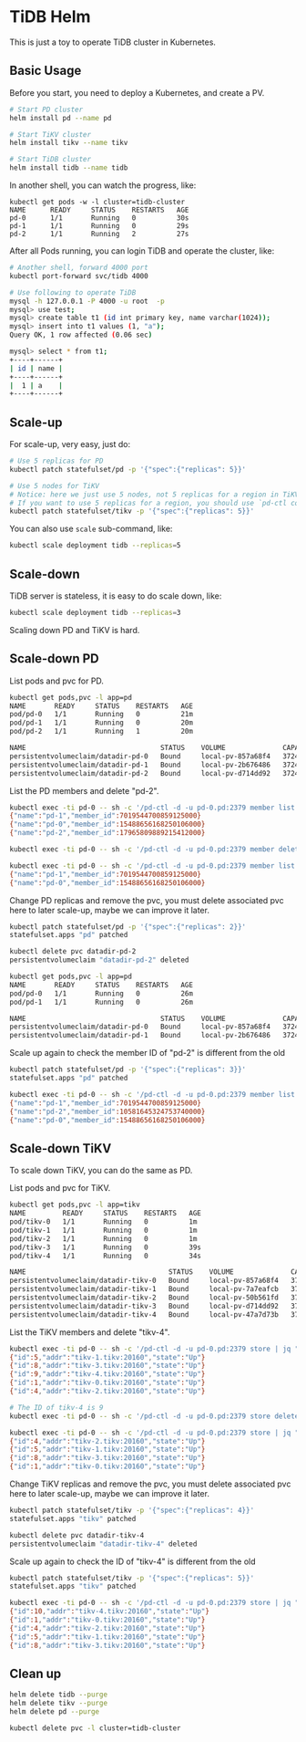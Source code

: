 # TiDB Helm

This is just a toy to operate TiDB cluster in Kubernetes.

## Basic Usage

Before you start, you need to deploy a Kubernetes, and create a PV.

```bash
# Start PD cluster
helm install pd --name pd 

# Start TiKV cluster
helm install tikv --name tikv 

# Start TiDB cluster
helm install tidb --name tidb 
```

In another shell, you can watch the progress, like:

```
kubectl get pods -w -l cluster=tidb-cluster
NAME      READY     STATUS    RESTARTS   AGE
pd-0      1/1       Running   0          30s
pd-1      1/1       Running   0          29s
pd-2      1/1       Running   2          27s
```

After all Pods running, you can login TiDB and operate the cluster, like:

```bash
# Another shell, forward 4000 port
kubectl port-forward svc/tidb 4000

# Use following to operate TiDB
mysql -h 127.0.0.1 -P 4000 -u root  -p
mysql> use test;
mysql> create table t1 (id int primary key, name varchar(1024));
mysql> insert into t1 values (1, "a");
Query OK, 1 row affected (0.06 sec)

mysql> select * from t1;
+----+------+
| id | name |
+----+------+
|  1 | a    |
+----+------+
```

## Scale-up

For scale-up, very easy, just do:

```bash
# Use 5 replicas for PD
kubectl patch statefulset/pd -p '{"spec":{"replicas": 5}}'

# Use 5 nodes for TiKV
# Notice: here we just use 5 nodes, not 5 replicas for a region in TiKV.
# If you want to use 5 replicas for a region, you should use `pd-ctl config set max-replicas 5`
kubectl patch statefulset/tikv -p '{"spec":{"replicas": 5}}'
```

You can also use `scale` sub-command, like:

```bash
kubectl scale deployment tidb --replicas=5
```

## Scale-down

TiDB server is stateless, it is easy to do scale down, like:

```bash
kubectl scale deployment tidb --replicas=3
``` 

Scaling down PD and TiKV is hard.

## Scale-down PD

List pods and pvc for PD.

```bash
kubectl get pods,pvc -l app=pd
NAME       READY     STATUS    RESTARTS   AGE
pod/pd-0   1/1       Running   0          21m
pod/pd-1   1/1       Running   0          20m
pod/pd-2   1/1       Running   1          20m

NAME                                 STATUS    VOLUME              CAPACITY   ACCESS MODES   STORAGECLASS   AGE
persistentvolumeclaim/datadir-pd-0   Bound     local-pv-857a68f4   3724Gi     RWO            shared-nvme    21m
persistentvolumeclaim/datadir-pd-1   Bound     local-pv-2b676486   3724Gi     RWO            shared-nvme    20m
persistentvolumeclaim/datadir-pd-2   Bound     local-pv-d714dd92   3724Gi     RWO            shared-nvme    20m
```

List the PD members and delete "pd-2".

```bash
kubectl exec -ti pd-0 -- sh -c '/pd-ctl -d -u pd-0.pd:2379 member list | jq -c ".members[] | {name, member_id}"'
{"name":"pd-1","member_id":7019544700859125000}
{"name":"pd-0","member_id":15488656168250106000}
{"name":"pd-2","member_id":17965809889215412000}

kubectl exec -ti pd-0 -- sh -c '/pd-ctl -d -u pd-0.pd:2379 member delete name pd-2'

kubectl exec -ti pd-0 -- sh -c '/pd-ctl -d -u pd-0.pd:2379 member list | jq -c ".members[] | {name, member_id}"'
{"name":"pd-1","member_id":7019544700859125000}
{"name":"pd-0","member_id":15488656168250106000}
```

Change PD replicas and remove the pvc, you must delete associated pvc here to later scale-up, maybe we can improve it later.

```bash
kubectl patch statefulset/pd -p '{"spec":{"replicas": 2}}'
statefulset.apps "pd" patched

kubectl delete pvc datadir-pd-2
persistentvolumeclaim "datadir-pd-2" deleted

kubectl get pods,pvc -l app=pd
NAME       READY     STATUS    RESTARTS   AGE
pod/pd-0   1/1       Running   0          26m
pod/pd-1   1/1       Running   0          26m

NAME                                 STATUS    VOLUME              CAPACITY   ACCESS MODES   STORAGECLASS   AGE
persistentvolumeclaim/datadir-pd-0   Bound     local-pv-857a68f4   3724Gi     RWO            shared-nvme    26m
persistentvolumeclaim/datadir-pd-1   Bound     local-pv-2b676486   3724Gi     RWO            shared-nvme    26m
``` 

Scale up again to check the member ID of "pd-2" is different from the old

```bash
kubectl patch statefulset/pd -p '{"spec":{"replicas": 3}}'
statefulset.apps "pd" patched

kubectl exec -ti pd-0 -- sh -c '/pd-ctl -d -u pd-0.pd:2379 member list | jq -c ".members[] | {name, member_id}"'
{"name":"pd-1","member_id":7019544700859125000}
{"name":"pd-2","member_id":10581645324753740000}
{"name":"pd-0","member_id":15488656168250106000}
```

## Scale-down TiKV

To scale down TiKV, you can do the same as PD.

List pods and pvc for TiKV.
```bash
kubectl get pods,pvc -l app=tikv
NAME         READY     STATUS    RESTARTS   AGE
pod/tikv-0   1/1       Running   0          1m
pod/tikv-1   1/1       Running   0          1m
pod/tikv-2   1/1       Running   0          1m
pod/tikv-3   1/1       Running   0          39s
pod/tikv-4   1/1       Running   0          34s

NAME                                   STATUS    VOLUME              CAPACITY   ACCESS MODES   STORAGECLASS   AGE
persistentvolumeclaim/datadir-tikv-0   Bound     local-pv-857a68f4   3724Gi     RWO            shared-nvme    1m
persistentvolumeclaim/datadir-tikv-1   Bound     local-pv-7a7eafcb   3724Gi     RWO            shared-nvme    1m
persistentvolumeclaim/datadir-tikv-2   Bound     local-pv-50b561fd   3724Gi     RWO            shared-nvme    1m
persistentvolumeclaim/datadir-tikv-3   Bound     local-pv-d714dd92   3724Gi     RWO            shared-nvme    39s
persistentvolumeclaim/datadir-tikv-4   Bound     local-pv-47a7d73b   3724Gi     RWO            shared-nvme    34s
```

List the TiKV members and delete "tikv-4".
```bash
kubectl exec -ti pd-0 -- sh -c '/pd-ctl -d -u pd-0.pd:2379 store | jq ".stores[] | {id: .store.id, addr: .store.address, state: .store.state_name}" -c'
{"id":5,"addr":"tikv-1.tikv:20160","state":"Up"}
{"id":8,"addr":"tikv-3.tikv:20160","state":"Up"}
{"id":9,"addr":"tikv-4.tikv:20160","state":"Up"}
{"id":1,"addr":"tikv-0.tikv:20160","state":"Up"}
{"id":4,"addr":"tikv-2.tikv:20160","state":"Up"}

# The ID of tikv-4 is 9
kubectl exec -ti pd-0 -- sh -c '/pd-ctl -d -u pd-0.pd:2379 store delete 9'

kubectl exec -ti pd-0 -- sh -c '/pd-ctl -d -u pd-0.pd:2379 store | jq ".stores[] | {id: .store.id, addr: .store.address, state: .store.state_name}" -c'
{"id":4,"addr":"tikv-2.tikv:20160","state":"Up"}
{"id":5,"addr":"tikv-1.tikv:20160","state":"Up"}
{"id":8,"addr":"tikv-3.tikv:20160","state":"Up"}
{"id":1,"addr":"tikv-0.tikv:20160","state":"Up"}
```

Change TiKV replicas and remove the pvc, you must delete associated pvc here to later scale-up, maybe we can improve it later.

```bash
kubectl patch statefulset/tikv -p '{"spec":{"replicas": 4}}'
statefulset.apps "tikv" patched

kubectl delete pvc datadir-tikv-4
persistentvolumeclaim "datadir-tikv-4" deleted
```

Scale up again to check the ID of "tikv-4" is different from the old

```bash
kubectl patch statefulset/tikv -p '{"spec":{"replicas": 5}}'
statefulset.apps "tikv" patched

kubectl exec -ti pd-0 -- sh -c '/pd-ctl -d -u pd-0.pd:2379 store | jq ".stores[] | {id: .store.id, addr: .store.address, state: .store.state_name}" -c'
{"id":10,"addr":"tikv-4.tikv:20160","state":"Up"}
{"id":1,"addr":"tikv-0.tikv:20160","state":"Up"}
{"id":4,"addr":"tikv-2.tikv:20160","state":"Up"}
{"id":5,"addr":"tikv-1.tikv:20160","state":"Up"}
{"id":8,"addr":"tikv-3.tikv:20160","state":"Up"}
```

## Clean up

```bash
helm delete tidb --purge
helm delete tikv --purge 
helm delete pd --purge 

kubectl delete pvc -l cluster=tidb-cluster
```
